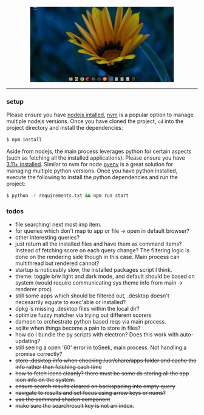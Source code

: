 <p align="center">
    <img src="res/seek-demo-may21.gif" alt="seek" width="75%">
</p>

---

### setup
Please ensure you have [nodejs intalled](https://nodejs.org/en/download/package-manager), [nvm](https://github.com/nvm-sh/nvm) is a popular option to manage multiple nodejs versions. Once you have cloned the project, `cd` into the project directory and install the dependencies:
```bash
$ npm install
```
Aside from nodejs, the main process leverages python for certain aspects (such as fetching all the installed applications). Please ensure you have [3.11+ installed](https://www.python.org/downloads/). Similar to nvm for node [pyenv](https://github.com/pyenv/pyenv) is a great solution for managing multiple python versions. Once you have python installed, execute the following to install the python dependencies and run the project:
```bash
$ python -r requirements.txt && npm run start
```

### todos
* file searching! next most imp item.
* for queries which don't map to app or file -> open in default browser?
* other interesting queries?
* just return all the installed files and have them as command items? Instead of fetching score on each query change? The filtering logic is done on the rendering side though in this case. Main process can multithread but rendered cannot?
* startup is noticeably slow, the installed packages script I think.
* theme: toggle b/w light and dark mode, and default should be based on system (would require communicating sys theme info from main -> renderer proc)
* still some apps which should be filtered out, .desktop doesn't necesarrily equate to exec'able or installed?
* dpkg is missing .desktop files within the local dir?
* optimize fuzzy matcher via trying out different scorers
* dameon to orchestrate python based reqs via main process.
* sqlite when things become a pain to store in files?
* how do I bundle the py scripts with electron? Does this work with auto-updating?
* still seeing a open '60' error in toSeek, main process. Not handling a promise correctly?
* ~~store .desktop info when checking /usr/share/apps folder and cache the info rather than fetching each time~~
* ~~how to fetch icons cleanly? there must be some ds storing all the app icon info on the system.~~
* ~~ensure search results cleared on backspacing into empty query~~
* ~~navigate to results and set focus using arrow keys or nums?~~
* ~~use the command shadcn component~~
* ~~make sure the searchresult key is not arr index.~~